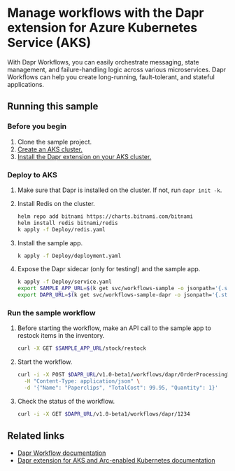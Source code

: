 # Manage workflows with the Dapr extension for Azure Kubernetes Service (AKS)
With Dapr Workflows, you can easily orchestrate messaging, state management, and failure-handling logic across various microservices. Dapr Workflows can help you create long-running, fault-tolerant, and stateful applications.

## Running this sample

### Before you begin

1. Clone the sample project.
1. [Create an AKS cluster.](https://learn.microsoft.com/azure/aks/learn/quick-kubernetes-deploy-cli)
1. [Install the Dapr extension on your AKS cluster.](https://learn.microsoft.com/azure/aks/dapr#prerequisites)

### Deploy to AKS

1. Make sure that Dapr is installed on the cluster. If not, run `dapr init -k`.

1. Install Redis on the cluster.

   ```bash
   helm repo add bitnami https://charts.bitnami.com/bitnami
   helm install redis bitnami/redis
   k apply -f Deploy/redis.yaml
   ```

1. Install the sample app.

   ```bash
   k apply -f Deploy/deployment.yaml
   ```

1. Expose the Dapr sidecar (only for testing!) and the sample app.

   ```bash
   k apply -f Deploy/service.yaml
   export SAMPLE_APP_URL=$(k get svc/workflows-sample -o jsonpath='{.status.loadBalancer.ingress[0].ip}')
   export DAPR_URL=$(k get svc/workflows-sample-dapr -o jsonpath='{.status.loadBalancer.ingress[0].ip}')
   ```

### Run the sample workflow

1. Before starting the workflow, make an API call to the sample app to restock items in the inventory.

   ```bash
   curl -X GET $SAMPLE_APP_URL/stock/restock
   ```

1. Start the workflow.

   ```bash
   curl -i -X POST $DAPR_URL/v1.0-beta1/workflows/dapr/OrderProcessingWorkflow/start?instanceID=1234 \
     -H "Content-Type: application/json" \
     -d '{"Name": "Paperclips", "TotalCost": 99.95, "Quantity": 1}'
   ```

1. Check the status of the workflow.

   ```bash
   curl -i -X GET $DAPR_URL/v1.0-beta1/workflows/dapr/1234
   ```

## Related links
- [Dapr Workflow documentation](https://docs.dapr.io/developing-applications/building-blocks/workflow/)
- [Dapr extension for AKS and Arc-enabled Kubernetes documentation](https://learn.microsoft.com/en-us/azure/aks/dapr-overview)
